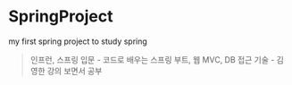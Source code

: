 # SpringProject
my first spring project to study spring

> 인프런, 스프링 입문 - 코드로 배우는 스프링 부트, 웹 MVC, DB 접근 기술 - 김영한
> 강의 보면서 공부

